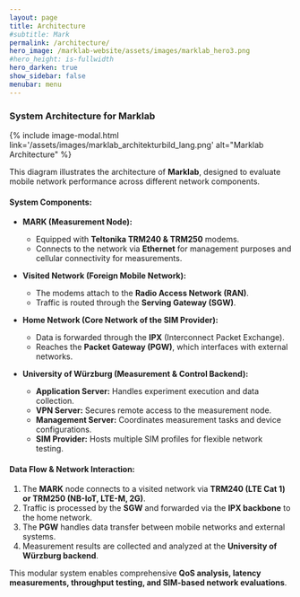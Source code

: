 ```yaml
---
layout: page
title: Architecture
#subtitle: Mark
permalink: /architecture/
hero_image: /marklab-website/assets/images/marklab_hero3.png
#hero_height: is-fullwidth
hero_darken: true
show_sidebar: false
menubar: menu
---
```



### **System Architecture for Marklab**

{% include image-modal.html link='/assets/images/marklab_architekturbild_lang.png' alt="Marklab Architecture" %}

This diagram illustrates the architecture of **Marklab**, designed to evaluate mobile network performance across different network components.

#### **System Components:**

- **MARK (Measurement Node):**  
  - Equipped with **Teltonika TRM240 & TRM250** modems.  
  - Connects to the network via **Ethernet** for management purposes and cellular connectivity for measurements.  

- **Visited Network (Foreign Mobile Network):**  
  - The modems attach to the **Radio Access Network (RAN)**.  
  - Traffic is routed through the **Serving Gateway (SGW)**.  

- **Home Network (Core Network of the SIM Provider):**  
  - Data is forwarded through the **IPX** (Interconnect Packet Exchange).  
  - Reaches the **Packet Gateway (PGW)**, which interfaces with external networks.  

- **University of Würzburg (Measurement & Control Backend):**  
  - **Application Server:** Handles experiment execution and data collection.  
  - **VPN Server:** Secures remote access to the measurement node.  
  - **Management Server:** Coordinates measurement tasks and device configurations.  
  - **SIM Provider:** Hosts multiple SIM profiles for flexible network testing.  

#### **Data Flow & Network Interaction:**
1. The **MARK** node connects to a visited network via **TRM240 (LTE Cat 1) or TRM250 (NB-IoT, LTE-M, 2G)**.  
2. Traffic is processed by the **SGW** and forwarded via the **IPX backbone** to the home network.  
3. The **PGW** handles data transfer between mobile networks and external systems.  
4. Measurement results are collected and analyzed at the **University of Würzburg backend**.  

This modular system enables comprehensive **QoS analysis, latency measurements, throughput testing, and SIM-based network evaluations**.